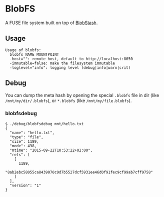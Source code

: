 # BlobFS

A FUSE file system built on top of [BlobStash](https://github.com/tsileo/blobstash).

## Usage

```
Usage of blobfs:
  blobfs NAME MOUNTPOINT
  -host="": remote host, default to http://localhost:8050
  -immutable=false: make the filesystem immutable
  -loglevel="info": logging level (debug|info|warn|crit)
```

## Debug

You can dump the meta hash by opening the special `.blobfs` file in dir (like `/mnt/my/dir/.blobfs`), or `*.blobfs` (like `/mnt/my/file.blobfs`).

### blobfsdebug

```
$ ./debug/blobfsdebug mnt/hello.txt 
{
  "name": "hello.txt",
  "type": "file",
  "size": 1189,
  "mode": 438,
  "mtime": "2015-09-22T10:53:22+02:00",
  "refs": [
    [
      1189,
      "8ab2ebc58055ca8439070c9d7b5527dcf5931ee46d0f91fec9cf99ab7cff9758"
    ]
  ],
  "version": "1"
}
```
